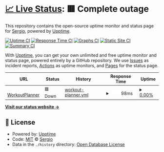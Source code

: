 # [📈 Live Status](https://demo.upptime.js.org): <!--live status--> **🟥 Complete outage**

This repository contains the open-source uptime monitor and status page for [Sergio](https://demo.upptime.js.org), powered by [Upptime](https://github.com/upptime/upptime).

[![Uptime CI](https://github.com/koj-co/upptime/workflows/Uptime%20CI/badge.svg)](https://github.com/koj-co/upptime/actions?query=workflow%3A%22Uptime+CI%22)
[![Response Time CI](https://github.com/koj-co/upptime/workflows/Response%20Time%20CI/badge.svg)](https://github.com/koj-co/upptime/actions?query=workflow%3A%22Response+Time+CI%22)
[![Graphs CI](https://github.com/koj-co/upptime/workflows/Graphs%20CI/badge.svg)](https://github.com/koj-co/upptime/actions?query=workflow%3A%22Graphs+CI%22)
[![Static Site CI](https://github.com/koj-co/upptime/workflows/Static%20Site%20CI/badge.svg)](https://github.com/koj-co/upptime/actions?query=workflow%3A%22Static+Site+CI%22)
[![Summary CI](https://github.com/koj-co/upptime/workflows/Summary%20CI/badge.svg)](https://github.com/koj-co/upptime/actions?query=workflow%3A%22Summary+CI%22)

With [Upptime](https://upptime.js.org), you can get your own unlimited and free uptime monitor and status page, powered entirely by a GitHub repository. We use [Issues](https://github.com/sergioclemente/WorkoutPlanner/issues) as incident reports, [Actions](https://github.com/sergioclemente/WorkoutPlanner/actions) as uptime monitors, and [Pages](https://demo.upptime.js.org) for the status page.

<!--start: status pages-->
<!-- This summary is generated by Upptime (https://github.com/upptime/upptime) -->
<!-- Do not edit this manually, your changes will be overwritten -->
<!-- prettier-ignore -->
| URL | Status | History | Response Time | Uptime |
| --- | ------ | ------- | ------------- | ------ |
| <img alt="" src="https://icons.duckduckgo.com/ip3/workoutplanner.herokuapp.com.ico" height="13"> [WorkoutPlanner](http://workoutplanner.herokuapp.com/) | 🟥 Down | [workout-planner.yml](https://github.com/sergioclemente/workoutplanner_upptime/commits/HEAD/history/workout-planner.yml) | <details><summary><img alt="Response time graph" src="./graphs/workout-planner/response-time-week.png" height="20"> 98ms</summary><br><a href="https://workoutplanner.upptime.js.org/history/workout-planner"><img alt="Response time 129" src="https://img.shields.io/endpoint?url=https%3A%2F%2Fraw.githubusercontent.com%2Fsergioclemente%2Fworkoutplanner_upptime%2FHEAD%2Fapi%2Fworkout-planner%2Fresponse-time.json"></a><br><a href="https://workoutplanner.upptime.js.org/history/workout-planner"><img alt="24-hour response time 23" src="https://img.shields.io/endpoint?url=https%3A%2F%2Fraw.githubusercontent.com%2Fsergioclemente%2Fworkoutplanner_upptime%2FHEAD%2Fapi%2Fworkout-planner%2Fresponse-time-day.json"></a><br><a href="https://workoutplanner.upptime.js.org/history/workout-planner"><img alt="7-day response time 98" src="https://img.shields.io/endpoint?url=https%3A%2F%2Fraw.githubusercontent.com%2Fsergioclemente%2Fworkoutplanner_upptime%2FHEAD%2Fapi%2Fworkout-planner%2Fresponse-time-week.json"></a><br><a href="https://workoutplanner.upptime.js.org/history/workout-planner"><img alt="30-day response time 91" src="https://img.shields.io/endpoint?url=https%3A%2F%2Fraw.githubusercontent.com%2Fsergioclemente%2Fworkoutplanner_upptime%2FHEAD%2Fapi%2Fworkout-planner%2Fresponse-time-month.json"></a><br><a href="https://workoutplanner.upptime.js.org/history/workout-planner"><img alt="1-year response time 138" src="https://img.shields.io/endpoint?url=https%3A%2F%2Fraw.githubusercontent.com%2Fsergioclemente%2Fworkoutplanner_upptime%2FHEAD%2Fapi%2Fworkout-planner%2Fresponse-time-year.json"></a></details> | <details><summary><a href="https://workoutplanner.upptime.js.org/history/workout-planner">0.00%</a></summary><a href="https://workoutplanner.upptime.js.org/history/workout-planner"><img alt="All-time uptime 75.79%" src="https://img.shields.io/endpoint?url=https%3A%2F%2Fraw.githubusercontent.com%2Fsergioclemente%2Fworkoutplanner_upptime%2FHEAD%2Fapi%2Fworkout-planner%2Fuptime.json"></a><br><a href="https://workoutplanner.upptime.js.org/history/workout-planner"><img alt="24-hour uptime 0.00%" src="https://img.shields.io/endpoint?url=https%3A%2F%2Fraw.githubusercontent.com%2Fsergioclemente%2Fworkoutplanner_upptime%2FHEAD%2Fapi%2Fworkout-planner%2Fuptime-day.json"></a><br><a href="https://workoutplanner.upptime.js.org/history/workout-planner"><img alt="7-day uptime 0.00%" src="https://img.shields.io/endpoint?url=https%3A%2F%2Fraw.githubusercontent.com%2Fsergioclemente%2Fworkoutplanner_upptime%2FHEAD%2Fapi%2Fworkout-planner%2Fuptime-week.json"></a><br><a href="https://workoutplanner.upptime.js.org/history/workout-planner"><img alt="30-day uptime 1.38%" src="https://img.shields.io/endpoint?url=https%3A%2F%2Fraw.githubusercontent.com%2Fsergioclemente%2Fworkoutplanner_upptime%2FHEAD%2Fapi%2Fworkout-planner%2Fuptime-month.json"></a><br><a href="https://workoutplanner.upptime.js.org/history/workout-planner"><img alt="1-year uptime 38.63%" src="https://img.shields.io/endpoint?url=https%3A%2F%2Fraw.githubusercontent.com%2Fsergioclemente%2Fworkoutplanner_upptime%2FHEAD%2Fapi%2Fworkout-planner%2Fuptime-year.json"></a></details>

<!--end: status pages-->

[**Visit our status website →**](https://demo.upptime.js.org)

## 📄 License

- Powered by: [Upptime](https://github.com/upptime/upptime)
- Code: [MIT](./LICENSE) © [Sergio](https://demo.upptime.js.org)
- Data in the `./history` directory: [Open Database License](https://opendatacommons.org/licenses/odbl/1-0/)
